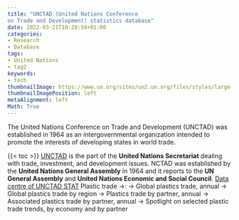 ```yaml
---
title: "UNCTAD (United Nations Conference
on Trade and Development) statistics database"
date: 2022-03-21T10:29:50+01:00
categories:
- Research
- Database
tags:
- United Nations
- tag2
keywords:
- tech
thumbnailImage: https://www.un.org/sites/un2.un.org/files/styles/large-article-image-style-16-9/public/field/image/unctad-logo.jpg
thumbnailImagePosition: left
metaAlignment: left
Math: True
---
```

The United Nations Conference on Trade and Development (UNCTAD) was established in 1964 as an intergovernmental organization intended to promote the interests of developing states in world trade.
<!--more-->
{{< toc >}}
[UNCTAD](https://unctad.org/) is the part of the **United Nations Secretariat** dealing with trade, investment, and development issues.
NCTAD was established by the **United Nations General Assembly** in 1964 and it reports to the **UN General Assembly** and **United Nations Economic and Social Council**.
[Data centre of UNCTAD STAT](https://unctadstat.unctad.org/wds/ReportFolders/reportFolders.aspx?sCS_ChosenLang=en)
Plastic trade ->:
-> Global plastics trade, annual
-> Global plastics trade by region
-> Plastics trade by partner, annual
-> Associated plastics trade by partner, annual
-> Spotlight on selected plastic trade trends, by economy and by partner
